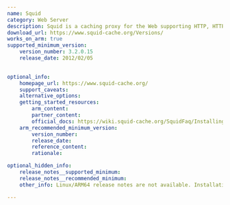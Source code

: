 ```yaml
---
name: Squid
category: Web Server
description: Squid is a caching proxy for the Web supporting HTTP, HTTPS, FTP, and more. It reduces bandwidth and improves response times by caching and reusing frequently-requested web pages.
download_url: https://www.squid-cache.org/Versions/
works_on_arm: true
supported_minimum_version:
    version_number: 3.2.0.15
    release_date: 2012/02/05
 

optional_info:
    homepage_url: https://www.squid-cache.org/
    support_caveats:
    alternative_options:
    getting_started_resources:
        arm_content:
        partner_content:
        official_docs: https://wiki.squid-cache.org/SquidFaq/InstallingSquid
    arm_recommended_minimum_version:
        version_number:
        release_date:
        reference_content:
        rationale:

optional_hidden_info:
    release_notes__supported_minimum:
    release_notes__recommended_minimum:
    other_info: Linux/ARM64 release notes are not available. Installation and testing are done using released source code tar.

---
```

